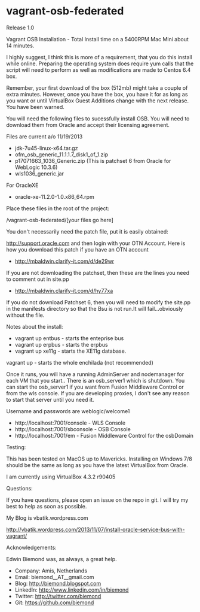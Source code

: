 vagrant-osb-federated
=====================

Release 1.0

Vagrant OSB Installation - Total Install time on a 5400RPM Mac Mini about 14 minutes.

I highly suggest, I think this is more of a requirement, that you do this install while online.  Preparing the operating system does require yum calls that the script will need to perform as well as modifications are made to Centos 6.4 box. 

Remember, your first download of the box (512mb) might take a couple of extra minutes.  However, once you have the box, you have it for as long as you want or until VirtualBox Guest Additions change with the next release.  You have been warned.

You will need the following files to sucessfully install OSB.  You will need to download them from Oracle and accept their licensing agreement.

Files are current a/o 11/19/2013

- jdk-7u45-linux-x64.tar.gz
- ofm_osb_generic_11.1.1.7_disk1_of_1.zip
- p17071663_1036_Generic.zip (This is patchset 6 from Oracle for WebLogic 10.3.6) 
- wls1036_generic.jar

For OracleXE

- oracle-xe-11.2.0-1.0.x86_64.rpm

Place these files in the root of the project:

<your path>/vagrant-osb-federated/[your files go here]

You don't necessarily need the patch file, put it is easily obtained:

http://support.oracle.com and then login with your OTN Account.  Here is how you download this patch if you have an OTN account

- http://mbaldwin.clarify-it.com/d/de29wr

If you are not downloading the patchset, then these are the lines you need to comment out in site.pp

- http://mbaldwin.clarify-it.com/d/hy77xa

If you do not download Patchset 6, then you will need to modify the site.pp in the manifests directory so that the Bsu is not run.It will fail...obviously without the file.

Notes about the install:

- vagrant up entbus - starts the enteprise bus
- vagrant up erpbus - starts the erpbus
- vagrant up xe11g - starts the XE11g database.

vagrant up - starts the whole enchilada (not recommended)


Once it runs, you will have a running AdminServer and nodemanager for each VM that you start.. There is an osb_server1 which is shutdown.  You can start the osb_server1 if you want from Fusion Middleware Control or from the wls console.  If you are developing proxies, I don't see any reason to start that server until you need it.

Username and passwords are weblogic/welcome1

- http://localhost:7001/console - WLS Console
- http://localhost:7001/sbconsole - OSB Console 
- http://localhost:7001/em - Fusion Middleware Control for the osbDomain

Testing:

This has been tested on MacOS up to Mavericks.  Installing on Windows 7/8 should be the same as long as you have the latest VirtualBox from Oracle.

I am currently using VirtualBox 4.3.2 r90405

Questions:

If you have questions, please open an issue on the repo in git.  I will try my best to help as soon as possible.

My Blog is vbatik.wordpress.com

http://vbatik.wordpress.com/2013/11/07/install-oracle-service-bus-with-vagrant/

Acknowledgements:

Edwin Biemond was, as always, a great help.


- Company: Amis, Netherlands
- Email: biemond__AT__gmail.com
- Blog: http://biemond.blogspot.com
- LinkedIn: http://www.linkedin.com/in/biemond
- Twitter: http://twitter.com/biemond
- Git: https://github.com/biemond

